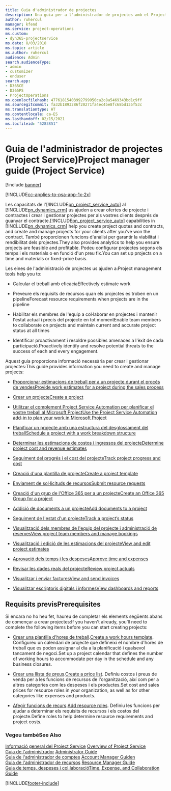```yaml
---
title: Guia d'administrador de projectes
description: Una guia per a l'administrador de projectes amb el Project Service
author: ruhercul
manager: kfend
ms.service: project-operations
ms.custom:
- dyn365-projectservice
ms.date: 8/03/2018
ms.topic: article
ms.author: ruhercul
audience: Admin
search.audienceType:
- admin
- customizer
- enduser
search.app:
- D365CE
- D365PS
- ProjectOperations
ms.openlocfilehash: 47761815403992799950ca2c8a5469343bd1c9ff
ms.sourcegitcommit: fa32b1893286f20271fa4ec4be8fc68bd135f53c
ms.translationtype: HT
ms.contentlocale: ca-ES
ms.lasthandoff: 02/15/2021
ms.locfileid: "5283851"
---
```

# <a name="project-manager-guide-project-service"></a><span data-ttu-id="472d7-103">Guia de l'administrador de projectes (Project Service)</span><span class="sxs-lookup"><span data-stu-id="472d7-103">Project manager guide (Project Service)</span></span>

[!include [banner](../includes/psa-now-project-operations.md)]

[!INCLUDE[cc-applies-to-psa-app-1x-2x](../includes/cc-applies-to-psa-app-1x-2x.md)]

<span data-ttu-id="472d7-104">Les capacitats de l'[!INCLUDE[pn_project_service_auto](../includes/pn-project-service-auto.md)] al [!INCLUDE[pn_dynamics_crm](../includes/pn-dynamics-crm.md)] us ajuden a crear ofertes de projecte i contractes i crear i gestionar projectes per als vostres clients després de guanyar el contracte.</span><span class="sxs-lookup"><span data-stu-id="472d7-104">[!INCLUDE[pn_project_service_auto](../includes/pn-project-service-auto.md)] capabilities in [!INCLUDE[pn_dynamics_crm](../includes/pn-dynamics-crm.md)] help you create project quotes and contracts, and create and manage projects for your clients after you’ve won the contract.</span></span> <span data-ttu-id="472d7-105">També proporcionen funcions d'anàlisi per garantir la viabilitat i rendibilitat dels projectes.</span><span class="sxs-lookup"><span data-stu-id="472d7-105">They also provides analytics to help you ensure projects are feasible and profitable.</span></span> <span data-ttu-id="472d7-106">Podeu configurar projectes segons els temps i els materials o en funció d'un preu fix.</span><span class="sxs-lookup"><span data-stu-id="472d7-106">You can set up projects on a time and materials or fixed-price basis.</span></span>  
  
 <span data-ttu-id="472d7-107">Les eines de l'administració de projectes us ajuden a:</span><span class="sxs-lookup"><span data-stu-id="472d7-107">Project management tools help you to:</span></span>  
  
-   <span data-ttu-id="472d7-108">Calcular el treball amb eficàcia</span><span class="sxs-lookup"><span data-stu-id="472d7-108">Effectively estimate work</span></span>  
  
-   <span data-ttu-id="472d7-109">Preveure els requisits de recursos quan els projectes es troben en un pipeline</span><span class="sxs-lookup"><span data-stu-id="472d7-109">Forecast resource requirements when projects are in the pipeline</span></span>  
  
-   <span data-ttu-id="472d7-110">Habilitar els membres de l'equip a col·laborar en projectes i mantenir l'estat actual i precís del projecte en tot moment</span><span class="sxs-lookup"><span data-stu-id="472d7-110">Enable team members to collaborate on projects and maintain current and accurate project status at all times</span></span>  
  
-   <span data-ttu-id="472d7-111">Identificar proactivament i resoldre possibles amenaces a l'èxit de cada participació.</span><span class="sxs-lookup"><span data-stu-id="472d7-111">Proactively identify and resolve potential threats to the success of each and every engagement.</span></span>  
  
<span data-ttu-id="472d7-112">Aquest guia proporciona informació necessària per crear i gestionar projectes:</span><span class="sxs-lookup"><span data-stu-id="472d7-112">This guide provides information you need to create and manage projects:</span></span>  
  
-   [<span data-ttu-id="472d7-113">Proporcionar estimacions de treball per a un projecte durant el procés de vendes</span><span class="sxs-lookup"><span data-stu-id="472d7-113">Provide work estimates for a project during the sales process</span></span>](../psa/provide-estimates-project-during-sales-process.md)  
  
-   [<span data-ttu-id="472d7-114">Crear un projecte</span><span class="sxs-lookup"><span data-stu-id="472d7-114">Create a project</span></span>](../psa/create-project.md)  
  
-   [<span data-ttu-id="472d7-115">Utilitzar el complement Project Service Automation per planificar el vostre treball al Microsoft Project</span><span class="sxs-lookup"><span data-stu-id="472d7-115">Use the Project Service Automation add-in to plan your work in Microsoft Project</span></span>](../psa/add-plan-work-microsoft-project.md)  
  
-   [<span data-ttu-id="472d7-116">Planificar un projecte amb una estructura del desglossament del treball</span><span class="sxs-lookup"><span data-stu-id="472d7-116">Schedule a project with a work breakdown structure</span></span>](../psa/schedule-project-work-breakdown-structure.md)  
  
-   [<span data-ttu-id="472d7-117">Determinar les estimacions de costos i ingressos del projecte</span><span class="sxs-lookup"><span data-stu-id="472d7-117">Determine project cost and revenue estimates</span></span>](../psa/determine-project-cost-revenue-estimates.md)  
  
-   [<span data-ttu-id="472d7-118">Seguiment del progrés i el cost del projecte</span><span class="sxs-lookup"><span data-stu-id="472d7-118">Track project progress and cost</span></span>](../psa/track-project-progress-cost.md)  
  
-   [<span data-ttu-id="472d7-119">Creació d'una plantilla de projecte</span><span class="sxs-lookup"><span data-stu-id="472d7-119">Create a project template</span></span>](../psa/create-project-template.md)  
  
-   [<span data-ttu-id="472d7-120">Enviament de sol·licituds de recursos</span><span class="sxs-lookup"><span data-stu-id="472d7-120">Submit resource requests</span></span>](../psa/submit-resource-requests.md)  
  
-   [<span data-ttu-id="472d7-121">Creació d'un grup de l'Office 365 per a un projecte</span><span class="sxs-lookup"><span data-stu-id="472d7-121">Create an Office 365 Group for a project</span></span>](../psa/create-office-365-group-project.md)  
  
-   [<span data-ttu-id="472d7-122">Addició de documents a un projecte</span><span class="sxs-lookup"><span data-stu-id="472d7-122">Add documents to a project</span></span>](../psa/add-documents-project.md)  
  
-   [<span data-ttu-id="472d7-123">Seguiment de l'estat d'un projecte</span><span class="sxs-lookup"><span data-stu-id="472d7-123">Track a project’s status</span></span>](../psa/track-project-status.md)  
  
-   [<span data-ttu-id="472d7-124">Visualització dels membres de l'equip del projecte i administració de reserves</span><span class="sxs-lookup"><span data-stu-id="472d7-124">View project team members and manage bookings</span></span>](../psa/view-project-team-members-manage-bookings.md)  
  
-   [<span data-ttu-id="472d7-125">Visualització i edició de les estimacions del projecte</span><span class="sxs-lookup"><span data-stu-id="472d7-125">View and edit project estimates</span></span>](../psa/view-edit-project-estimates.md)  
  
-   [<span data-ttu-id="472d7-126">Aprovació dels temps i les despeses</span><span class="sxs-lookup"><span data-stu-id="472d7-126">Approve time and expenses</span></span>](../psa/approve-time-expenses.md)  
  
-   [<span data-ttu-id="472d7-127">Revisar les dades reals del projecte</span><span class="sxs-lookup"><span data-stu-id="472d7-127">Review project actuals</span></span>](../psa/review-project-actuals.md)  
  
-   [<span data-ttu-id="472d7-128">Visualitzar i enviar factures</span><span class="sxs-lookup"><span data-stu-id="472d7-128">View and send invoices</span></span>](../psa/view-send-invoices.md)  
  
-   [<span data-ttu-id="472d7-129">Visualitzar escriptoris digitals i informes</span><span class="sxs-lookup"><span data-stu-id="472d7-129">View dashboards and reports</span></span>](../psa/view-dashboards-reports.md)  
  
## <a name="prerequisites"></a><span data-ttu-id="472d7-130">Requisits previs</span><span class="sxs-lookup"><span data-stu-id="472d7-130">Prerequisites</span></span>  
 <span data-ttu-id="472d7-131">Si encara no ho heu fet, haureu de completar els elements següents abans de començar a crear projectes:</span><span class="sxs-lookup"><span data-stu-id="472d7-131">If you haven't already, you’ll need to complete the following items before you can start creating projects:</span></span>  
  
-   <span data-ttu-id="472d7-132">[Crear una plantilla d'hores de treball](../psa/create-work-hours-template.md).</span><span class="sxs-lookup"><span data-stu-id="472d7-132">[Create a work hours template](../psa/create-work-hours-template.md).</span></span> <span data-ttu-id="472d7-133">Configureu un calendari de projecte que defineixi el nombre d'hores de treball que es poden assignar al dia a la planificació i qualsevol tancament de negoci.</span><span class="sxs-lookup"><span data-stu-id="472d7-133">Set up a project calendar that defines the number of working hours to accommodate per day in the schedule and any business closures.</span></span>  
  
-   <span data-ttu-id="472d7-134">[Crear una llista de preus](../psa/create-price-list.md).</span><span class="sxs-lookup"><span data-stu-id="472d7-134">[Create a price list](../psa/create-price-list.md).</span></span> <span data-ttu-id="472d7-135">Definiu costos i preus de venda per a les funcions de recursos de l'organització, així com per a altres categories com les despeses i els productes.</span><span class="sxs-lookup"><span data-stu-id="472d7-135">Set cost and sales prices for resource roles in your organization, as well as for other categories like expenses and products.</span></span>  
  
-   <span data-ttu-id="472d7-136">[Afegir funcions de recurs](../psa/add-resource-roles.md).</span><span class="sxs-lookup"><span data-stu-id="472d7-136">[Add resource roles](../psa/add-resource-roles.md).</span></span> <span data-ttu-id="472d7-137">Definiu les funcions per ajudar a determinar els requisits de recursos i els costos del projecte.</span><span class="sxs-lookup"><span data-stu-id="472d7-137">Define roles to help determine resource requirements and project costs.</span></span>  
  
### <a name="see-also"></a><span data-ttu-id="472d7-138">Vegeu també</span><span class="sxs-lookup"><span data-stu-id="472d7-138">See Also</span></span>  
 <span data-ttu-id="472d7-139">[Informació general del Project Service](../psa/overview.md) </span><span class="sxs-lookup"><span data-stu-id="472d7-139">[Overview of Project Service](../psa/overview.md) </span></span>  
 <span data-ttu-id="472d7-140">[Guia de l'administrador](../psa/admin-guide.md) </span><span class="sxs-lookup"><span data-stu-id="472d7-140">[Administrator Guide](../psa/admin-guide.md) </span></span>  
 <span data-ttu-id="472d7-141">[Guia de l'administrador de comptes](../psa/account-manager-guide.md) </span><span class="sxs-lookup"><span data-stu-id="472d7-141">[Account Manager Guiden](../psa/account-manager-guide.md) </span></span>  
 <span data-ttu-id="472d7-142">[Guia de l'administrador de recursos](../psa/resource-manager-guide.md) </span><span class="sxs-lookup"><span data-stu-id="472d7-142">[Resource Manager Guide](../psa/resource-manager-guide.md) </span></span>  
 [<span data-ttu-id="472d7-143">Guia de temps, despeses i col·laboració</span><span class="sxs-lookup"><span data-stu-id="472d7-143">Time, Expense, and Collaboration Guide</span></span>](../psa/time-expense-collaboration-guide.md)



[!INCLUDE[footer-include](../includes/footer-banner.md)]